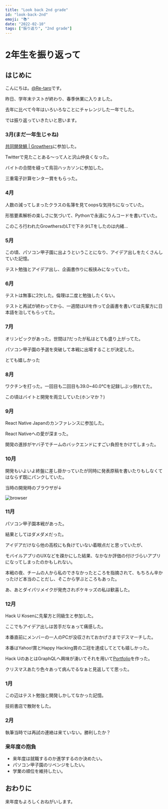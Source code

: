 ```yaml
---
title: "Look back 2nd grade"
id: "look-back-2nd"
emoji: "📚"
date: "2022-02-10"
tags: ["振り返り", "2nd grade"]
---
```


# 2年生を振り返って

## はじめに

こんにちは。[@Re-taro](https://twitter.com/10969_rintaro)です。

昨日、学年末テストが終わり、春季休業に入りました。

去年に比べて今年はいろいろなことにチャレンジした一年でした。

では振り返っていきたいと思います。

### 3月(まだ一年生じゃね)

[共同開発鯖 | Growthers](https://github.com/Growthers)に参加した。

Twitterで見たことある～って人と沢山仲良くなった。

バイトの合間を縫って鳥羽ハッカソンに参加した。

三重電子計算センター賞をもらった。

### 4月

人数の減ってしまったクラスの名簿を見てoopsな気持ちになっていた。

形態要素解析の楽しさに気づいて、Pythonで永遠にうんコードを書いていた。

このころ行われたGrowthersのLTで下ネタLTをしたのは内緒...

### 5月

この頃、パソコン甲子園に出ようということになり、アイデア出しをたくさんしていた記憶。

テスト勉強とアイデア出し、企画書作りに板挟みになっていた。

### 6月

テストは無事に2欠した。倫理は二度と勉強したくない。

テストと再試が終わってから、一週間はUIを作って企画書を書いては先輩方に日本語を治してもらってた。

### 7月

オリンピックがあった。世間はｱだったが私はとても盛り上がってた。

パソコン甲子園の予選を突破して本戦に出場することが決定した。

とても嬉しかった

### 8月

ワクチンを打った。一回目も二回目も39.0~40.0℃を記録しぶっ倒れてた。

この頃はバイトと開発を両立していた(ホンマか？)

### 9月

React Native Japanのカンファレンスに参加した。

React Nativeへの愛が深まった。

開発の進捗がヤバ子でチームのバックエンドにすごい負担をかけてしまった。

### 10月

開発もいよいよ終盤に差し掛かっていたが同時に発表原稿を書いたりもしなくてはならず既にパンクしていた。

当時の開発時のブラウザが↓

![browser](https://raw.githubusercontent.com/Re-taro/blog/main/images/look-back1.png)

### 11月

パソコン甲子園本戦があった。

結果としてはダメダメだった。

アイデアだけなら他の高校にも負けていない着眼点だと思っていたが、

モバイルアプリのUXなどを疎かにした結果、なかなか評価の付けづらいアプリになってしまったのかもしれない。

本戦の夜、チームの人から私のできなかったところを指摘されて、もちろん辛かったけど本当のことだし、そこから学ぶところもあった。

あ、あとダイパリメイクが発売されポケキッズの私は歓喜した。

### 12月

Hack U Kosenに先輩方と同級生と参加した。

ここでもアイデア出しは苦手だなぁって痛感した。

本番直前にメンバーの一人のPCが没収されておかげさまでデスマーチした。

本番はYahoo!賞とHappy Hacking賞の二冠を達成してとても嬉しかった。

Hack UのあとはGraphQLへ興味が湧いてそれを用いて[Portfolio](https://github.com/re-taro/re-taro.dev)を作った。

クリスマスあたり色々あって病んでるなぁと見返してて思った。

### 1月

この辺はテスト勉強と開発しかしてなかった記憶。

技術書店で散財をした。

### 2月

執筆当時では再試の連絡は来ていない。勝利したか？

### 来年度の抱負

- 来年度は就職するのか進学するのか決めたい。
- パソコン甲子園のリベンジをしたい。
- 学業の順位を維持したい。

## おわりに

来年度もよろしくおねがいします。
